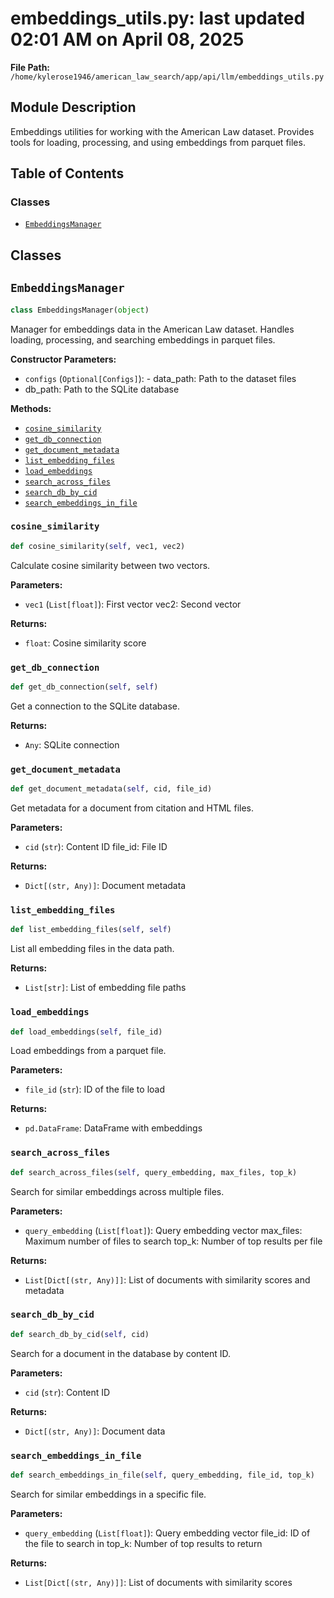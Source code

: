 # embeddings_utils.py: last updated 02:01 AM on April 08, 2025

**File Path:** `/home/kylerose1946/american_law_search/app/api/llm/embeddings_utils.py`

## Module Description

Embeddings utilities for working with the American Law dataset.
Provides tools for loading, processing, and using embeddings from parquet files.

## Table of Contents

### Classes

- [`EmbeddingsManager`](#embeddingsmanager)

## Classes

## `EmbeddingsManager`

```python
class EmbeddingsManager(object)
```

Manager for embeddings data in the American Law dataset.
Handles loading, processing, and searching embeddings in parquet files.

**Constructor Parameters:**

- `configs` (`Optional[Configs]`): - data_path: Path to the dataset files
- db_path: Path to the SQLite database

**Methods:**

- [`cosine_similarity`](#embeddingsmanagercosine_similarity)
- [`get_db_connection`](#embeddingsmanagerget_db_connection)
- [`get_document_metadata`](#embeddingsmanagerget_document_metadata)
- [`list_embedding_files`](#embeddingsmanagerlist_embedding_files)
- [`load_embeddings`](#embeddingsmanagerload_embeddings)
- [`search_across_files`](#embeddingsmanagersearch_across_files)
- [`search_db_by_cid`](#embeddingsmanagersearch_db_by_cid)
- [`search_embeddings_in_file`](#embeddingsmanagersearch_embeddings_in_file)

### `cosine_similarity`

```python
def cosine_similarity(self, vec1, vec2)
```

Calculate cosine similarity between two vectors.

**Parameters:**

- `vec1` (`List[float]`): First vector
vec2: Second vector

**Returns:**

- `float`: Cosine similarity score

### `get_db_connection`

```python
def get_db_connection(self, self)
```

Get a connection to the SQLite database.

**Returns:**

- `Any`: SQLite connection

### `get_document_metadata`

```python
def get_document_metadata(self, cid, file_id)
```

Get metadata for a document from citation and HTML files.

**Parameters:**

- `cid` (`str`): Content ID
file_id: File ID

**Returns:**

- `Dict[(str, Any)]`: Document metadata

### `list_embedding_files`

```python
def list_embedding_files(self, self)
```

List all embedding files in the data path.

**Returns:**

- `List[str]`: List of embedding file paths

### `load_embeddings`

```python
def load_embeddings(self, file_id)
```

Load embeddings from a parquet file.

**Parameters:**

- `file_id` (`str`): ID of the file to load

**Returns:**

- `pd.DataFrame`: DataFrame with embeddings

### `search_across_files`

```python
def search_across_files(self, query_embedding, max_files, top_k)
```

Search for similar embeddings across multiple files.

**Parameters:**

- `query_embedding` (`List[float]`): Query embedding vector
max_files: Maximum number of files to search
top_k: Number of top results per file

**Returns:**

- `List[Dict[(str, Any)]]`: List of documents with similarity scores and metadata

### `search_db_by_cid`

```python
def search_db_by_cid(self, cid)
```

Search for a document in the database by content ID.

**Parameters:**

- `cid` (`str`): Content ID

**Returns:**

- `Dict[(str, Any)]`: Document data

### `search_embeddings_in_file`

```python
def search_embeddings_in_file(self, query_embedding, file_id, top_k)
```

Search for similar embeddings in a specific file.

**Parameters:**

- `query_embedding` (`List[float]`): Query embedding vector
file_id: ID of the file to search in
top_k: Number of top results to return

**Returns:**

- `List[Dict[(str, Any)]]`: List of documents with similarity scores
